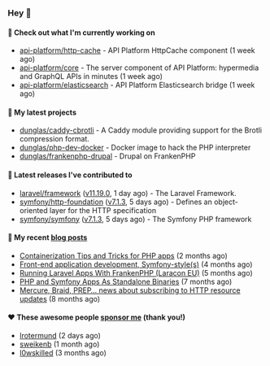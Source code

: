### Hey 👋

#### 👷 Check out what I'm currently working on

- [api-platform/http-cache](https://github.com/api-platform/http-cache) - API Platform HttpCache component (1 week ago)
- [api-platform/core](https://github.com/api-platform/core) - The server component of API Platform: hypermedia and GraphQL APIs in minutes (1 week ago)
- [api-platform/elasticsearch](https://github.com/api-platform/elasticsearch) - API Platform Elasticsearch bridge (1 week ago)

#### 🌱 My latest projects

- [dunglas/caddy-cbrotli](https://github.com/dunglas/caddy-cbrotli) - A Caddy module providing support for the Brotli compression format.
- [dunglas/php-dev-docker](https://github.com/dunglas/php-dev-docker) - Docker image to hack the PHP interpreter
- [dunglas/frankenphp-drupal](https://github.com/dunglas/frankenphp-drupal) - Drupal on FrankenPHP

#### 🔭 Latest releases I've contributed to

- [laravel/framework](https://github.com/laravel/framework) ([v11.19.0](https://github.com/laravel/framework/releases/tag/v11.19.0), 1 day ago) - The Laravel Framework.
- [symfony/http-foundation](https://github.com/symfony/http-foundation) ([v7.1.3](https://github.com/symfony/http-foundation/releases/tag/v7.1.3), 5 days ago) - Defines an object-oriented layer for the HTTP specification
- [symfony/symfony](https://github.com/symfony/symfony) ([v7.1.3](https://github.com/symfony/symfony/releases/tag/v7.1.3), 5 days ago) - The Symfony PHP framework

#### 📜 My recent [blog posts](https://dunglas.fr)

- [Containerization Tips and Tricks for PHP apps](https://dunglas.dev/2024/05/containerization-tips-and-tricks-for-php-apps/) (2 months ago)
- [Front-end application development, Symfony-style(s)](https://dunglas.dev/2024/04/front-end-application-development-symfony-styles/) (4 months ago)
- [Running Laravel Apps With FrankenPHP (Laracon EU)](https://dunglas.dev/2024/02/running-laravel-apps-with-frankenphp-laracon-eu/) (5 months ago)
- [PHP and Symfony Apps As Standalone Binaries](https://dunglas.dev/2023/12/php-and-symfony-apps-as-standalone-binaries/) (7 months ago)
- [Mercure, Braid, PREP… news about subscribing to HTTP resource updates](https://dunglas.dev/2023/11/mercure-braid-prep-news-about-subscribing-to-http-resource-updates/) (8 months ago)

#### ❤️ These awesome people [sponsor me](https://github.com/sponsors/dunglas) (thank you!)

- [lrotermund](https://github.com/lrotermund) (2 days ago)
- [sweikenb](https://github.com/sweikenb) (1 month ago)
- [l0wskilled](https://github.com/l0wskilled) (3 months ago)
